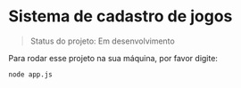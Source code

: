 <h1> Sistema de cadastro de jogos</h1>

> Status do  projeto: Em desenvolvimento

Para rodar esse projeto na sua máquina, por favor digite:

```
node app.js
```
